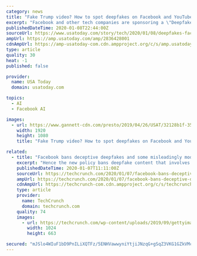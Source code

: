 ```yaml
---
category: news
title: "Fake Trump video? How to spot deepfakes on Facebook and YouTube ahead of the presidential election"
excerpt: "Facebook and other tech companies are sponsoring a \"Deepfake Detection Challenge\" to encourage AI researchers to develop new ways to ... Nearly two-thirds of Americans recently surveyed by Pew Research said altered images and videos caused a great deal ..."
publishedDateTime: 2020-01-08T22:44:00Z
sourceUrl: https://www.usatoday.com/story/tech/2020/01/08/deepfakes-facebook-youtube-donald-trump-election/2836428001/
ampUrl: https://amp.usatoday.com/amp/2836428001
cdnAmpUrl: https://amp-usatoday-com.cdn.ampproject.org/c/s/amp.usatoday.com/amp/2836428001
type: article
quality: 30
heat: -1
published: false

provider:
  name: USA Today
  domain: usatoday.com

topics:
  - AI
  - Facebook AI

images:
  - url: https://www.gannett-cdn.com/presto/2019/04/26/USAT/32128b1f-352f-49ed-9d3d-83a48600d31f-RectThumb.png
    width: 1920
    height: 1080
    title: "Fake Trump video? How to spot deepfakes on Facebook and YouTube ahead of the presidential election"

related:
  - title: "Facebook bans deceptive deepfakes and some misleadingly modified media"
    excerpt: "Hence the new policy bans deepfake content that involves the use of AI technologies ... to produce more research and open source tools to detect deepfakes”. While says Facebook has been working ..."
    publishedDateTime: 2020-01-07T11:11:00Z
    sourceUrl: https://techcrunch.com/2020/01/07/facebook-bans-deceptive-deepfakes-and-some-misleadingly-modified-media/
    ampUrl: https://techcrunch.com/2020/01/07/facebook-bans-deceptive-deepfakes-and-some-misleadingly-modified-media/amp/
    cdnAmpUrl: https://techcrunch-com.cdn.ampproject.org/c/s/techcrunch.com/2020/01/07/facebook-bans-deceptive-deepfakes-and-some-misleadingly-modified-media/amp/
    type: article
    provider:
      name: TechCrunch
      domain: techcrunch.com
    quality: 74
    images:
      - url: https://techcrunch.com/wp-content/uploads/2019/09/gettyimages-487867268.jpg?w=1024
        width: 1024
        height: 663

secured: "mJSlo4WIuF1bD9PnILiXQTFz/5ENHVawwyniYtjiJNzqG+gSqZ3VKG1GZkVMciDr+cIJxRqGOJxE7RmRx4elPLktcwiiias8C1RGwz8bCTVJN+iIabvsVL2c5CKJATXTg7rHhXRfy5ar/cuuN+u+2iVvJ25qHQ5ACcK9Jis41BGfbkJzs6byKck11WbKFuKGOSsrdzcaaA2F+/vEK4dY3ysEKN1hTz00cclev34rK42EMrNE2ey6E1cNDQiFK4dkehWrRsTnO926BOGPRFq0loFyJ3+hTY4EabcDcUwoGL237SLmjo8CRg2z474v4HHzeUxdJKS4YSHOt5oHNwa7T7aaK8PfT7PL4+9rPi7oZeRUMN5U6JQ9it4e8fhZezThENWn8U5iQBDm3gkhF2NwnCGRaBXAzhoKbGyQsQqQum8S2q9K81vs+QTwXBK0KkZTtfuw4/OLucYF9NS2I3K4fg==;AAoVRTgXgtespEi//Mmicw=="
---
```


